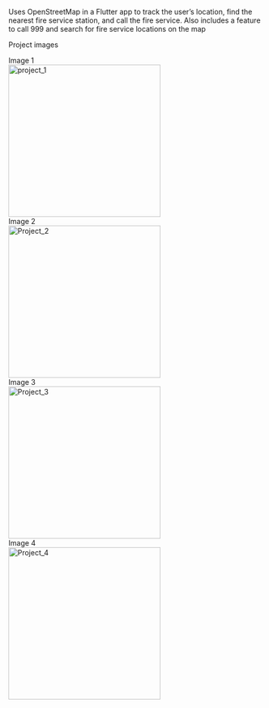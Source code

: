 Uses OpenStreetMap in a Flutter app to track the user’s location, find the nearest fire service station, and call the fire service. 
Also includes a feature to call 999 and search for fire service locations on the map

Project images 
<div style="display: flex; flex-direction: column;">
  <div>
    <div>Image 1</div>
    <img src="https://github.com/user-attachments/assets/8a24e5df-b4c7-4e8e-b441-593118045f80" alt="project_1" width="300"/>
  </div>
  <div>
    <div>Image 2</div>
    <img src="https://github.com/user-attachments/assets/7e5ab3d9-d310-419c-8241-75708364e2b0" alt="Project_2" width="300"/>
  </div>
  <div>
    <div>Image 3</div>
    <img src="https://github.com/user-attachments/assets/39be85c2-52f9-493f-a5e5-e8b43062589f" alt="Project_3" width="300"/>
  </div>
  <div>
    <div>Image 4</div>
    <img src="https://github.com/user-attachments/assets/54ef4ebc-aca2-409a-b190-e3981a292798" alt="Project_4" width="300"/>
  </div>
</div>
